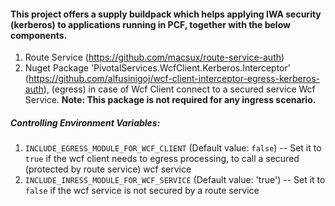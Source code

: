 #### This project offers a supply buildpack which helps applying IWA security (kerberos) to applications running in PCF, together with the below components.

1. Route Service (https://github.com/macsux/route-service-auth)
2. Nuget Package 'PivotalServices.WcfClient.Kerberos.Interceptor' (https://github.com/alfusinigoj/wcf-client-interceptor-egress-kerberos-auth), (egress) in case of Wcf Client connect to a secured service Wcf Service. **Note: This package is not required for any ingress scenario.**

##### Controlling Environment Variables:
1. `INCLUDE_EGRESS_MODULE_FOR_WCF_CLIENT` (Default value: `false`) -- Set it to `true` if the wcf client needs to egress processing, to call a secured (protected by route service) wcf service 
2. `INCLUDE_INRESS_MODULE_FOR_WCF_SERVICE` (Default value: 'true') -- Set it to `false` if the wcf service is not secured by a route service